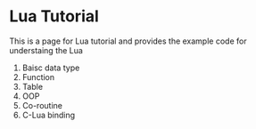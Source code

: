 # Lua Tutorial

This is a page for Lua tutorial and provides the example code for understaing the
Lua

1. Baisc data type
2. Function
3. Table
4. OOP
5. Co-routine
6. C-Lua binding


